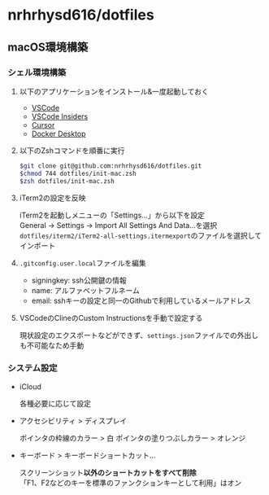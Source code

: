 # nrhrhysd616/dotfiles

## macOS環境構築

### シェル環境構築

1. 以下のアプリケーションをインストール&一度起動しておく

    - [VSCode](https://code.visualstudio.com/download)
    - [VSCode Insiders](https://code.visualstudio.com/insiders/)
    - [Cursor](https://www.cursor.com/ja)
    - [Docker Desktop](https://www.docker.com/products/docker-desktop/)

2. 以下のZshコマンドを順番に実行

    ```zsh
    $git clone git@github.com:nrhrhysd616/dotfiles.git
    $chmod 744 dotfiles/init-mac.zsh
    $zsh dotfiles/init-mac.zsh
    ```

3. iTerm2の設定を反映

    iTerm2を起動しメニューの「Settings...」から以下を設定  
    General -> Settings -> Import All Settings And Data...を選択  
    `dotfiles/iterm2/iTerm2-all-settings.itermexport`のファイルを選択してインポート

4. `.gitconfig.user.local`ファイルを編集

    - signingkey: ssh公開鍵の情報
    - name: アルファベットフルネーム
    - email: sshキーの設定と同一のGithubで利用しているメールアドレス

5. VSCodeのClineのCustom Instructionsを手動で設定する

    現状設定のエクスポートなどができず、`settings.json`ファイルでの外出しも不可能なため手動

### システム設定

- iCloud

  各種必要に応じて設定

- アクセシビリティ > ディスプレイ

  ポインタの枠線のカラー > 白
  ポインタの塗りつぶしカラー > オレンジ
  
- キーボード > キーボードショートカット…

  スクリーンショット**以外のショートカットをすべて削除**  
  「F1、F2などのキーを標準のファンクションキーとして利用」はオン
